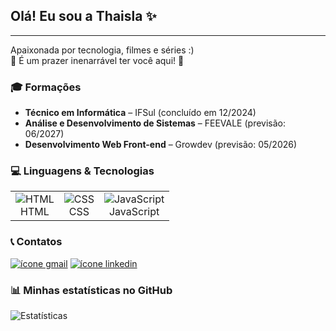 <h2 class="code-line" data-line-start=1 data-line-end=2><a id="Ol_Eu_sou_a_Thaisla__1"></a>Olá! Eu sou a Thaisla ✨</h2>
<hr>
<p class="has-line-data" data-line-start="3" data-line-end="5">Apaixonada por tecnologia, filmes e séries :)<br>
🔸 É um prazer inenarrável ter você aqui! 🔹</p>

<h3 class="code-line" data-line-start=6 data-line-end=7><a id="_Formaes_6"></a>🎓 Formações</h3>
<ul>
  <li class="has-line-data" data-line-start="7" data-line-end="8"><strong>Técnico em Informática</strong> – IFSul (concluído em 12/2024)</li>
  <li class="has-line-data" data-line-start="8" data-line-end="9"><strong>Análise e Desenvolvimento de Sistemas</strong> – FEEVALE (previsão: 06/2027)</li>
  <li class="has-line-data" data-line-start="9" data-line-end="11"><strong>Desenvolvimento Web Front-end</strong> – Growdev (previsão: 05/2026)</li>
</ul>

<h3 class="code-line" data-line-start=11 data-line-end=12><a id="_Linguagens__Tecnologias_11"></a>💻 Linguagens & Tecnologias</h3>
<table>
  <tr>
    <td align="center">
      <img src="https://img.icons8.com/?size=50&id=20909&format=png&color=000000" alt="HTML" /><br>HTML
    </td>
    <td align="center">
      <img src="https://img.icons8.com/?size=50&id=21278&format=png&color=000000" alt="CSS" /><br>CSS
    </td>
    <td align="center">
      <img src="https://img.icons8.com/?size=50&id=108784&format=png&color=000000" alt="JavaScript" /><br>JavaScript
    </td>
  </tr>
</table>

<h3 class="code-line" data-line-start=14 data-line-end=15><a id="__Contatos_14"></a>📞 Contatos</h3>
<p class="has-line-data" data-line-start="15" data-line-end="16">
  <a href="mailto:thaisladaveiga@gmail.com"><img src="https://img.icons8.com/?size=50&id=qyRpAggnV0zH&format=png&color=000000" alt="ícone gmail"></a>
  <a href="https://www.linkedin.com/in/thaisla-veiga-993675247?utm_source=share&utm_campaign=share_via&utm_content=profile&utm_medium=ios_app">
    <img src="https://img.icons8.com/?size=50&id=xuvGCOXi8Wyg&format=png&color=000000" alt="ícone linkedin">
  </a>
</p>

<h3 class="code-line" data-line-start=17 data-line-end=18><a id="_Minhas_estatsticas_no_GitHub_17"></a>📊 Minhas estatísticas no GitHub</h3>
<p class="has-line-data" data-line-start="19" data-line-end="20">
  <img src="https://github-readme-stats.vercel.app/api?username=Thaislaa&show_icons=true&theme=tokyonight" alt="Estatísticas">
</p>

